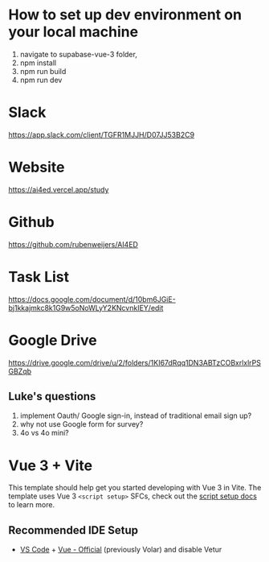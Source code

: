 # How to set up dev environment on your local machine
1. navigate to supabase-vue-3 folder, 
2. npm install
3. npm run build
3. npm run dev



# Slack
https://app.slack.com/client/TGFR1MJJH/D07JJ53B2C9

# Website
https://ai4ed.vercel.app/study

# Github
https://github.com/rubenweijers/AI4ED

# Task List
https://docs.google.com/document/d/10bm6JGiE-bj1kkajmkc8k1G9w5oNoWLyY2KNcvnkIEY/edit

# Google Drive
https://drive.google.com/drive/u/2/folders/1KI67dRqq1DN3ABTzCOBxrlxlrPSGBZqb

## Luke's questions
1. implement Oauth/ Google sign-in, instead of traditional email sign up?
2. why not use Google form for survey?
3. 4o vs 4o mini?

# Vue 3 + Vite

This template should help get you started developing with Vue 3 in Vite. The template uses Vue 3 `<script setup>` SFCs, check out the [script setup docs](https://v3.vuejs.org/api/sfc-script-setup.html#sfc-script-setup) to learn more.

## Recommended IDE Setup

- [VS Code](https://code.visualstudio.com/) + [Vue - Official](https://marketplace.visualstudio.com/items?itemName=Vue.volar) (previously Volar) and disable Vetur
